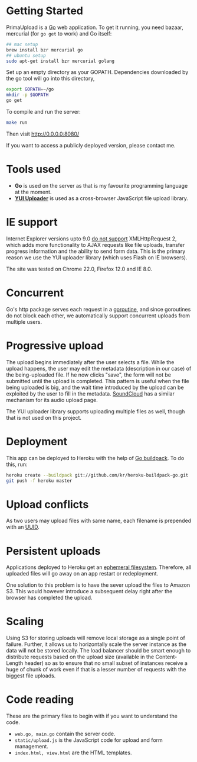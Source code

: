 # Getting Started

PrimaUpload is a [Go](http://golang.org/) web application. To get it running, you need bazaar, mercurial (for `go get` to work) and Go itself:

```bash
## mac setup
brew install bzr mercurial go
## ubuntu setup
sudo apt-get install bzr mercurial golang
```

Set up an empty directory as your GOPATH. Dependencies downloaded by the go tool will go into this directory,

```bash
export GOPATH=~/go
mkdir -p $GOPATH
go get
```

To compile and run the server:

```bash
make run
```

Then visit http://0.0.0.0:8080/

If you want to access a publicly deployed version, please contact me.

# Tools used

* **Go** is used on the server as that is my favourite programming language at the moment.
* **[YUI Uploader](http://yuilibrary.com/yui/docs/uploader/)** is used as a cross-browser JavaScript file upload library.

# IE support

Internet Explorer versions upto 9.0 [do not support](http://caniuse.com/xhr2) XMLHttpRequest 2, which adds more functionality to AJAX requests like file uploads, transfer progress information and the ability to send form data. This is the primary reason we use the YUI uploader library (which uses Flash on IE browsers).

The site was tested on Chrome 22.0, Firefox 12.0 and IE 8.0.

# Concurrent

Go's http package serves each request in a [goroutine](http://golang.org/src/pkg/net/http/server.go?s=28722:28771#L1042), and since goroutines do not block each other, we automatically support concurrent uploads from multiple users.

# Progressive upload

The upload begins immediately after the user selects a file. While the upload happens, the user may edit the metadata (description in our case) of the being-uploaded file. If he now clicks "save", the form will not be submitted until the upload is completed. This pattern is useful when the file being uploaded is big, and the wait time introduced by the upload can be exploited by the user to fill in the metadata. [SoundCloud](http://soundcloud.com/) has a similar mechanism for its audio upload page.

The YUI uploader library supports uploading multiple files as well, though that is not used on this project.

# Deployment

This app can be deployed to Heroku with the help of [Go buildpack](https://gist.github.com/299535bbf56bf3016cba). To do this, run:

```bash
heroku create --buildpack git://github.com/kr/heroku-buildpack-go.git
git push -f heroku master
```

# Upload conflicts

As two users may upload files with same name, each filename is prepended with an [UUID](http://en.wikipedia.org/wiki/Universally_unique_identifier). 

# Persistent uploads

Applications deployed to Heroku get an [ephemeral filesystem](https://devcenter.heroku.com/articles/dynos#ephemeral-filesystem). Therefore, all uploaded files will go away on an app restart or redeployment.

One solution to this problem is to have the sever upload the files to Amazon S3. This would however introduce a subsequent delay right after the browser has completed the upload. 

# Scaling

Using S3 for storing uploads will remove local storage as a single point of failure. Further, it allows us to horizontally scale the server instance as the data will not be stored locally. The load balancer should be smart enough to distribute requests based on the upload size (available in the Content-Length header) so as to ensure that no small subset of instances receive a huge of chunk of work even if that is a lesser number of requests with the biggest file uploads.

# Code reading

These are the primary files to begin with if you want to understand the code.

* `web.go, main.go` contain the server code.
* `static/upload.js` is the JavaScript code for upload and form management.
* `index.html, view.html` are the HTML templates.
